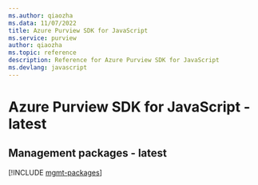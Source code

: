 ```yaml
---
ms.author: qiaozha
ms.data: 11/07/2022
title: Azure Purview SDK for JavaScript
ms.service: purview
author: qiaozha
ms.topic: reference
description: Reference for Azure Purview SDK for JavaScript
ms.devlang: javascript
---
```

# Azure Purview SDK for JavaScript - latest

## Management packages - latest
[!INCLUDE [mgmt-packages](purview-mgmt-index.md)]
